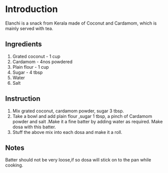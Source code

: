 # Introduction

Elanchi is a snack from Kerala made of Coconut and Cardamom, which is mainly served with tea.

## Ingredients

1. Grated coconut - 1 cup
2. Cardamom       - 4nos powdered
3. Plain flour    - 1 cup
4. Sugar          - 4 tbsp
5. Water        
6. Salt  

## Instruction

1. Mix grated coconut, cardamom powder, sugar 3 tbsp.
2. Take a bowl and add plain flour ,sugar 1 tbsp, a pinch of Cardamom powder and salt .Make it a fine batter by adding water as required. Make dosa with this batter.
3. Stuff the above mix into each dosa and make it a roll.

## Notes

Batter should not be very loose,if so dosa will stick on to the pan while cooking.
